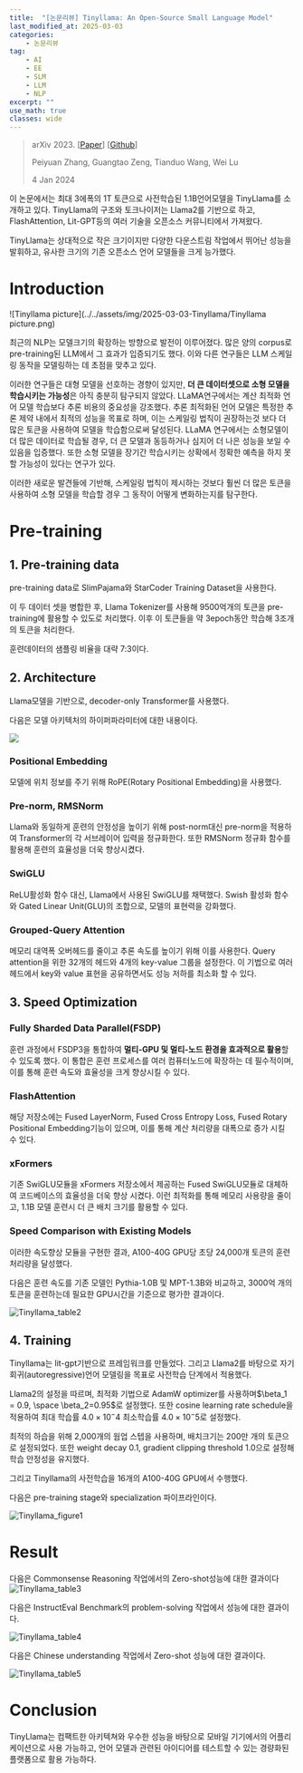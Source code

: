 ```yaml
---
title:  "[논문리뷰] Tinyllama: An Open-Source Small Language Model"
last_modified_at: 2025-03-03
categories:
    - 논문리뷰
tag: 
    - AI
    - EE
    - SLM
    - LLM
    - NLP
excerpt: ""
use_math: true
classes: wide
---
```


>arXiv 2023. [[Paper](https://arxiv.org/abs/2401.02385)] [[Github](https://github.com/jzhang38/TinyLlama)]
>
>Peiyuan Zhang, Guangtao Zeng, Tianduo Wang, Wei Lu
>
>4 Jan 2024

이 논문에서는 최대 3에폭의 1T 토큰으로 사전학습된 1.1B언어모델을 TinyLlama를 소개하고 있다. TinyLlama의 구조와 토크나이저는 Llama2를 기반으로 하고, FlashAttention, Lit-GPT등의 여러 기술을 오픈소스 커뮤니티에서 가져왔다. 

 TinyLlama는 상대적으로 작은 크기이지만 다양한 다운스트림 작업에서 뛰어난 성능을 발휘하고, 유사한 크기의 기존 오픈소스 언어 모델들을 크게 능가했다.

# Introduction

![Tinyllama picture](../../assets/img/2025-03-03-Tinyllama/Tinyllama picture.png)

최근의 NLP는 모델크기의 확장하는 방향으로 발전이 이루어졌다. 많은 양의 corpus로 pre-training된 LLM에서 그 효과가 입증되기도 했다. 이와 다른 연구들은 LLM 스케일링 동작을 모델링하는 데 초점을 맞추고 있다. 

이러한 연구들은 대형 모델을 선호하는 경향이 있지만, **더 큰 데이터셋으로 소형 모델을 학습시키는 가능성**은 아직 충분히 탐구되지 않았다. LLaMA연구에서는 계산 최적화 언어 모델 학습보다 추론 비용의 중요성을 강조했다. 추론 최적화된 언어 모델은 특정한 추론 제약 내에서 최적의 성능을 목표로 하며, 이는 스케일링 법칙이 권장하는것 보다 더 많은 토큰을 사용하여 모델을 학습함으로써 달성된다. LLaMA 연구에서는 소형모델이 더 많은 데이터로 학습될 경우, 더 큰 모델과 동등하거나 심지어 더 나은 성능을 보일 수 있음을 입증했다. 또한 소형 모델을 장기간 학습시키는 상확에서 정확한 예측을 하지 못할 가능성이 있다는 연구가 있다.

이러한 새로운 발견들에 기반해, 스케일링 법칙이 제시하는 것보다 훨씬 더 많은 토큰을 사용하여 소형 모델을 학습할 경우 그 동작이 어떻게 변화하는지를 탐구한다.  

# Pre-training

## 1. Pre-training data

pre-training data로 SlimPajama와 StarCoder Training Dataset을 사용한다.

이 두 데이터 셋을 병합한 후, Llama Tokenizer를 사용해 9500억개의 토큰을 pre-training에 활용할 수 있도로 처리했다. 이후 이 토큰들을 약 3epoch동안 학습해 3조개의 토큰을 처리한다.

훈련데이터의 샘플링 비율을 대략 7:3이다.

## 2. Architecture

Llama모델을 기반으로, decoder-only Transformer를 사용했다. 

다음은 모델 아키텍처의 하이퍼파라미터에 대한 내용이다.

![](../../assets/img/2025-03-03-Tinyllama/Tinyllama_table1.png)

### Positional Embedding

모델에 위치 정보를 주기 위해 RoPE(Rotary Positional Embedding)을 사용했다.

### Pre-norm, RMSNorm

Llama와 동일하게 훈련의 안정성을 높이기 위해 post-norm대신 pre-norm을 적용하여 Transformer의 각 서브레이어 입력을 정규화한다. 또한 RMSNorm 정규화 함수를 활용해 훈련의 효율성을 더욱 향상시켰다.

### SwiGLU

ReLU활성화 함수 대신, Llama에서 사용된 SwiGLU를 채택했다. Swish 활성화 함수와 Gated Linear Unit(GLU)의 조합으로, 모델의 표현력을 강화했다.

### Grouped-Query Attention

메모리 대역폭 오버헤드를 줄이고 추론 속도를 높이기 위해 이를 사용한다. Query attention을 위한 32개의 헤드와 4개의 key-value 그룹을 설정한다. 이 기법으로 여러 헤드에서 key와 value 표현을 공유하면서도 성능 저하를 최소화 할 수 있다.

## 3. Speed Optimization

### Fully Sharded Data Parallel(FSDP)

훈련 과정에서 FSDP3을 통합하여 **멀티-GPU 및 멀티-노드 환경을 효과적으로 활용**할 수 있도록 했다. 이 통합은 훈련 프로세스를 여러 컴퓨터노드에 확장하는 데 필수적이며, 이를 통해 훈련 속도와 효율성을 크게 향상시킬 수 있다.

### FlashAttention

해당 저장소에는 Fused LayerNorm, Fused Cross Entropy Loss, Fused Rotary Positional Embedding기능이 있으며, 이를 통해 계산 처리량을 대폭으로 증가 시킬 수 있다.

### xFormers

기존 SwiGLU모듈을 xFormers 저장소에서 제공하는 Fused SwiGLU모듈로 대체하여 코드베이스의 효율성을 더욱 향상 시켰다. 이런 최적화를 통해 메모리 사용량을 줄이고, 1.1B 모델 훈련시 더 큰 배치 크기를 활용할 수 있다.

### Speed Comparison with Existing Models

이러한 속도향상 모듈을 구현한 결과, A100-40G GPU당 초당 24,000개 토큰의 훈련 처리량을 달성했다.

다음은 훈련 속도를 기존 모델인 Pythia-1.0B 및 MPT-1.3B와 비교하고, 3000억 개의 토큰을 훈련하는데 필요한 GPU시간을 기준으로 평가한 결과이다. 

![Tinyllama_table2](../../assets/img/2025-03-03-Tinyllama/Tinyllama_table2.png)

## 4. Training

Tinyllama는 lit-gpt기반으로 프레임워크를 만들었다. 그리고 Llama2를 바탕으로 자기회귀(autoregressive)언어 모델링을 목표로 사전학습 단계에서 적용했다. 

Llama2의 설정을 따르며, 최적화 기법으로 AdamW optimizer를 사용하며$\beta_1 = 0.9, \space \beta_2=0.95$로 설정했다. 또한 cosine learning rate schedule을 적용하여 최대 학습률 $4.0 \times 10^-4$ 최소학습률 $4.0\times 10^-5$로 설정했다.

최적의 하습을 위해 2,000개의 웜업 스텝을 사용하며, 배치크기는 200만 개의 토큰으로 설정되었다. 또한 weight decay 0.1, gradient clipping threshold 1.0으로 설정해 학습 안정성을 유지했다.

그리고 Tinyllama의 사전학습을 16개의 A100-40G GPU에서 수행했다. 

 다음은 pre-training stage와 specialization 파이프라인이다.

![Tinyllama_figure1](../../assets/img/2025-03-03-Tinyllama/Tinyllama_figure1.png)

# Result

다음은 Commonsense Reasoning 작업에서의 Zero-shot성능에 대한 결과이다 ![Tinyllama_table3](../../assets/img/2025-03-03-Tinyllama/Tinyllama_table3.png)



다음은 InstructEval Benchmark의 problem-solving 작업에서 성능에 대한 결과이다.

![Tinyllama_table4](../../assets/img/2025-03-03-Tinyllama/Tinyllama_table4.png)



다음은 Chinese understanding 작업에서 Zero-shot 성능에 대한 결과이다.

![Tinyllama_table5](../../assets/img/2025-03-03-Tinyllama/Tinyllama_table5.png)

# Conclusion

TinyLlama는 컴팩트한 아키텍쳐와 우수한 성능을 바탕으로 모바일 기기에서의 어플리케이션으로 사용 가능하고, 언어 모델과 관련된 아이디어를 테스트할 수 있는 경량화된 플랫폼으로 활용 가능하다.

